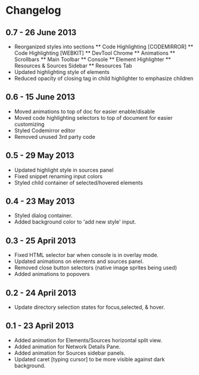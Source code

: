 # Changelog

## 0.7 - 26 June 2013
* Reorganized styles into sections
** Code Highlighting [CODEMIRROR]
** Code Highlighting [WEBKIT]
** DevTool Chrome
** Animations
** Scrollbars
** Main Toolbar
** Console
** Element Highlighter
** Resources & Sources Sidebar
** Resources Tab
* Updated highlighting style of elements
* Reduced opacity of closing tag in child highlighter to emphasize children

## 0.6 - 15 June 2013
* Moved animations to top of doc for easier enable/disable
* Moved code highlighting selectors to top of document for easier customizing
* Styled Codemirror editor
* Removed unused 3rd party code

## 0.5 - 29 May 2013
* Updated highlight style in sources panel
* Fixed snippet renaming input colors
* Styled child container of selected/hovered elements

## 0.4 - 23 May 2013
* Styled dialog container.
* Added background color to 'add new style' input.

## 0.3 - 25 April 2013
* Fixed HTML selector bar when console is in overlay mode.
* Updated animations on elements and sources panel.
* Removed close button selectors (native image sprites being used)
* Added animations to popovers

## 0.2 - 24 April 2013
* Update directory selection states for focus,selected, & hover.

## 0.1 - 23 April 2013
* Added animation for Elements/Sources horizontal split view.
* Added animation for Network Details Pane.
* Added animation for Sources sidebar panels.
* Updated caret [typing cursor] to be more visible against dark background.
